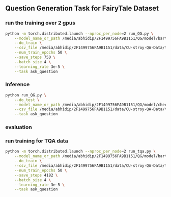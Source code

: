 ## Question Generation Task for FairyTale Dataset
### run the training over 2 gpus
```bash
python -m torch.distributed.launch --nproc_per_node=2 run_QG.py \
    --model_name_or_path /media/abhidip/2F1499756FA9B1151/QG/model/bart-base/ \
    --do_train \
    --csv_file /media/abhidip/2F1499756FA9B1151/data/CU-stroy-QA-Data/train_split.csv \
    --num_train_epochs 50 \
    --save_steps 750 \
    --batch_size 4 \
    --learning_rate 3e-5 \
    --task ask_question
```

### Inference
```bash
python run_QG.py \
    --do_test \
    --model_name_or_path /media/abhidip/2F1499756FA9B1151/QG/model/checkpoint-0-1500 \
    --csv_file /media/abhidip/2F1499756FA9B1151/data/CU-stroy-QA-Data/test_split.csv \
    --task ask_question
```

### evaluation





### run training for TQA data

```bash
python -m torch.distributed.launch --nproc_per_node=2 run_tqa.py \
    --model_name_or_path /media/abhidip/2F1499756FA9B1151/QG/model/bart-base/ \
    --do_train \
    --csv_file /media/abhidip/2F1499756FA9B1151/data/CU-stroy-QA-Data/tqa/tqa_train.csv \
    --num_train_epochs 50 \
    --save_steps 4182 \
    --batch_size 4 \
    --learning_rate 3e-5 \
    --task ask_question
```
